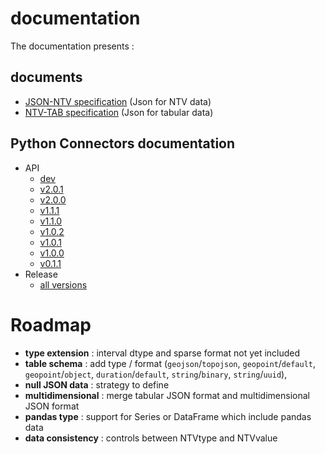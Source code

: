 # documentation

The documentation presents :

## documents

- [JSON-NTV specification](https://loco-philippe.github.io/ES/JSON%20semantic%20format%20(JSON-NTV).htm) (Json for NTV data)
- [NTV-TAB specification](https://loco-philippe.github.io/ES/NTV%20tabular%20format%20(NTV-TAB).htm) (Json for tabular data)

## Python Connectors documentation

- API
  - [dev](https://loco-philippe.github.io/ntv-pandas/ntv_pandas.html)
  - [v2.0.1](https://loco-philippe.github.io/ntv-pandas/v2.0.1/ntv_pandas.html)
  - [v2.0.0](https://loco-philippe.github.io/ntv-pandas/v2.0.0/ntv_pandas.html)
  - [v1.1.1](https://loco-philippe.github.io/ntv-pandas/v1.1.1/ntv_pandas.html)
  - [v1.1.0](https://loco-philippe.github.io/ntv-pandas/v1.1.0/ntv_pandas.html)
  - [v1.0.2](https://loco-philippe.github.io/ntv-pandas/v1.0.2/ntv_pandas.html)
  - [v1.0.1](https://loco-philippe.github.io/ntv-pandas/v1.0.1/ntv_pandas.html)
  - [v1.0.0](https://loco-philippe.github.io/ntv-pandas/v1.0.0/ntv_pandas.html)
  - [v0.1.1](https://loco-philippe.github.io/ntv-pandas/v0.1.1/ntv_pandas.html)
- Release
  - [all versions](https://github.com/loco-philippe/ntv-pandas/tree/main/docs/release.rst)

# Roadmap

- **type extension** : interval dtype and sparse format not yet included
- **table schema** : add type / format (`geojson`/`topojson`, `geopoint`/`default`, `geopoint`/`object`, `duration`/`default`, `string`/`binary`, `string`/`uuid`),
- **null JSON data** : strategy to define
- **multidimensional** : merge tabular JSON format and multidimensional JSON format
- **pandas type** : support for Series or DataFrame which include pandas data
- **data consistency** : controls between NTVtype and NTVvalue
